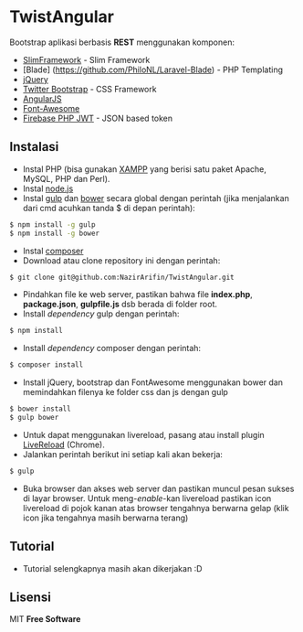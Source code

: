 # TwistAngular

Bootstrap aplikasi berbasis __REST__ menggunakan komponen:

  * [SlimFramework](http://www.slimframework.com/) - Slim Framework
  * [Blade] (https://github.com/PhiloNL/Laravel-Blade) - PHP Templating
  * [jQuery](https://jquery.com/)
  * [Twitter Bootstrap](http://getbootstrap.com/) - CSS Framework
  * [AngularJS](https://angularjs.org/)
  * [Font-Awesome](https://fortawesome.github.io/Font-Awesome/)
  * [Firebase PHP JWT](https://github.com/firebase/php-jwt) - JSON based token

## Instalasi
- Instal PHP (bisa gunakan [XAMPP](https://www.apachefriends.org/download.html) yang berisi satu paket Apache, MySQL, PHP dan Perl). 
- Instal [node.js](https://nodejs.org/)
- Instal [gulp](gulpjs.com/) dan [bower](http://bower.io/) secara global dengan perintah (jika menjalankan dari cmd acuhkan tanda $ di depan perintah):
```sh
$ npm install -g gulp
$ npm install -g bower
```
- Instal [composer]()
- Download atau clone repository ini dengan perintah:
```sh
$ git clone git@github.com:NazirArifin/TwistAngular.git
```
- Pindahkan file ke web server, pastikan bahwa file __index.php__, __package.json__, __gulpfile.js__ dsb berada di folder root.
- Install _dependency_ gulp dengan perintah:
```sh
$ npm install
```
- Install _dependency_ composer dengan perintah:
```sh
$ composer install
```
- Install jQuery, bootstrap dan FontAwesome menggunakan bower dan memindahkan filenya ke folder css dan js dengan gulp
```sh
$ bower install
$ gulp bower
```
- Untuk dapat menggunakan livereload, pasang atau install plugin [LiveReload](https://chrome.google.com/webstore/detail/livereload/jnihajbhpnppcggbcgedagnkighmdlei) (Chrome).
- Jalankan perintah berikut ini setiap kali akan bekerja:
```sh
$ gulp
```
- Buka browser dan akses web server dan pastikan muncul pesan sukses di layar browser. Untuk meng-_enable_-kan livereload pastikan icon livereload di pojok kanan atas browser tengahnya berwarna gelap (klik icon jika tengahnya masih berwarna terang)

## Tutorial
- Tutorial selengkapnya masih akan dikerjakan :D

## Lisensi
MIT
__Free Software__
